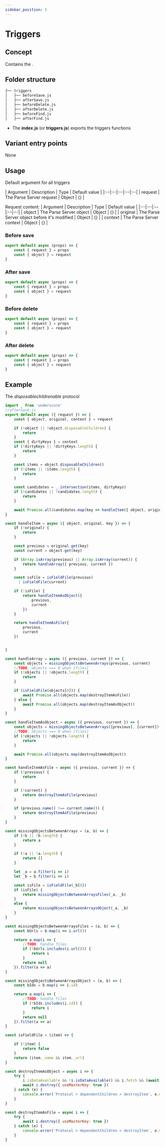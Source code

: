 ```yaml
---
sidebar_position: 5
---
```


# Triggers

## Concept
Contains the .

## Folder structure

```bash
├── triggers
│   ├── beforeSave.js
│   ├── afterSave.js
│   ├── beforeDelete.js
│   ├── afterDelete.js
│   ├── beforeFind.js
│   ├── afterFind.js
```

- The **index.js** (or **triggers.js**) exports the triggers functions 

## Variant entry points
None

## Usage

Default argument for all triggers

|  Argument | Description | Type | Default value |
|:--|:--|:--|:--|:--|
| request | The Parse Server request | Object | {} |

Request content:
|  Argument | Description | Type | Default value |
|:--|:--|:--|:--|:--|
| object | The Parse Server object | Object | {} |
| original | The Parse Server object before it's modified | Object | {} |
| context | The Parse Server context | Object | {} |

### Before save

```js
export default async (props) => {
    const { request } = props
    const { object } = request   
}
```

### After save

```js
export default async (props) => {
    const { request } = props
    const { object } = request   
}
```

### Before delete

```js
export default async (props) => {
    const { request } = props
    const { object } = request   
}
```

### After delete

```js
export default async (props) => {
    const { request } = props
    const { object } = request   
}
```


## Example

The *disposablechildrenable* protocol 

```js
import _ from 'underscore'
//afterSave.js
export default async ({ request }) => {
    const { object, original, context } = request

    if (!object || !object.disposableChildren) {
        return
    }
    const { dirtyKeys } = context
    if (!dirtyKeys || !dirtyKeys.length) {
        return
    }

    const items = object.disposableChildren()
    if (!items || !items.length) {
        return
    }

    const candidates = _.intersection(items, dirtyKeys)
    if (!candidates || !candidates.length) {
        return
    }

    await Promise.all(candidates.map(key => handleItem({ object, original, key })))
}

const handleItem = async ({ object, original, key }) => {
    if (!original) {
        return
    }

    const previous = original.get(key)
    const current = object.get(key)

    if (Array.isArray(previous) || Array.isArray(current)) {
        return handleArray({ previous, current })
    }

    const isFile = isFieldFile(previous)
      | isFieldFile(current)

    if (!isFile) {
        return handleItemAsObject({
            previous,
            current
        })
    }

    return handleItemAsFile({
        previous,
        current
    })


}

const handleArray = async ({ previous, current }) => {
    const objects = missingObjectsBetweenArrays(previous, current)
    //TODO: objects === 0 when [files]
    if (!objects || !objects.length) {
        return
    }

    if (isFieldFile(objects[0])) {
        await Promise.all(objects.map(destroyItemAsFile))
    } else {
        await Promise.all(objects.map(destroyItemAsObject))
    }
}

const handleItemAsObject = async ({ previous, current }) => {
    const objects = missingObjectsBetweenArrays([previous], [current])
    //TODO: objects === 0 when [files]
    if (!objects || !objects.length) {
        return
    }

    await Promise.all(objects.map(destroyItemAsObject))
}

const handleItemAsFile = async ({ previous, current }) => {
    if (!previous) {
        return
    }

    if (!current) {
        return destroyItemAsFile(previous)
    }

    if (previous.name() !== current.name()) {
        return destroyItemAsFile(previous)
    }
}

const missingObjectsBetweenArrays = (a, b) => {
    if (!b || !b.length) {
        return a
    }

    if (!a || !a.length) {
        return []
    }

    let _a = a.filter(i => i)
    let _b = b.filter(i => i)

    const isFile = isFieldFile(_b[0])
    if (isFile) {
        return missingObjectsBetweenArraysFiles(_a, _b)
    }
    else {
        return missingObjectsBetweenArraysObject(_a, _b)
    }
}

const missingObjectsBetweenArraysFiles = (a, b) => {
    const bUrls = b.map(i => i.url())

    return a.map(i => {
        //TODO: handle files
        if (!bUrls.includes(i.url())) {
            return i
        }
        return null
    }).filter(a => a)
}

const missingObjectsBetweenArraysObject = (a, b) => {
    const bIds = b.map(i => i.id)

    return a.map(i => {
        //TODO: handle files
        if (!bIds.includes(i.id)) {
            return i
        }
        return null
    }).filter(a => a)
}

const isFieldFile = (item) => {

    if (!item) {
        return false
    }
    return (item._name && item._url)
}

const destroyItemAsObject = async i => {
    try {
        i.isDataAvailable && !i.isDataAvailable() && i.fetch && (await i.fetch({ useMasterKey: true })) // The check will skip files
        await i.destroy({ useMasterKey: true })
    } catch (e) {
        console.error('Protocol > dependentChildren > destroyItem', e.message)
    }
}

const destroyItemAsFile = async i => {
    try {
        await i.destroy({ useMasterKey: true })
    } catch (e) {
        console.error('Protocol > dependentChildren > destroyItem', e.message)
    }
}

```